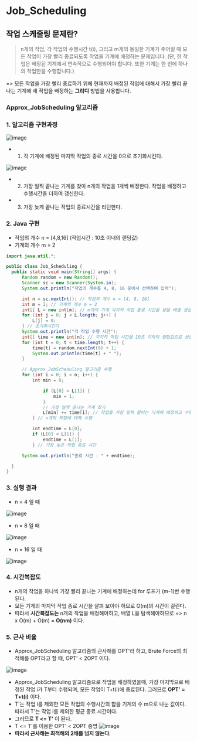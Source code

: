 # Job_Scheduling

## 작업 스케줄링 문제란?
  > n개의 작업, 각 작업의 수행시간 t(i), 그리고 m개의 동일한 기계가 주어질 때 모든 작업이 가장 빨리 종료되도록 작업을 기계에 배정하는 문제입니다. (단, 한 작업은 배정된 기계에서 연속적으로 수행되어야 합니다. 또한 기계는 한 번에 하나의 작업만을 수행합니다.)

  => 모든 작업을 가장 빨리 종료하기 위헤 현재까지 배정된 작업에 대해서 가장 빨리 끝나는 기계에 새 작업을 배정하는 **그리디** 방법을 사용합니다.
  
### Approx_JobScheduling 알고리즘


### 1. 알고리즘 구현과정
  ![image](https://user-images.githubusercontent.com/80517119/118930557-db3b9680-b980-11eb-995d-1ddd0ca76042.png)


  - 1. 각 기계에 배정된 마지막 작업의 종료 시간을 0으로 초기화시킨다.


  ![image](https://user-images.githubusercontent.com/80517119/118930817-2eade480-b981-11eb-9d2b-76eceb3e0680.png)



  - 2. 가장 일찍 끝나는 기계를 찾아 n개의 작업을 1개씩 배정한다. 작업을 배정하고 수행시간을 더하여 갱신한다.

  - 3. 가장 늦게 끝나는 작업의 종료시간을 리턴한다.


### 2. Java 구현
  - 작업의 개수 n = [4,8,16] (작업시간 : 10초 이내의 랜덤값)
  - 기계의 개수 m = 2 
  ``` java
  import java.util.*;

public class Job_Scheduling {
    public static void main(String[] args) {
        Random random = new Random();
        Scanner sc = new Scanner(System.in);
        System.out.println("작업의 개수를 4, 8, 16 중에서 선택하여 입력");

        int n = sc.nextInt(); // 작업의 개수 n = [4, 8, 16]
        int m = 2; // 기계의 개수 m = 2
        int[] L = new int[m]; // m개의 기계 각각의 작업 종료 시간을 넣을 배열 생성
        for (int j = 0; j < L.length; j++) {
            L[j] = 0;
        } // 초기화시킨다
        System.out.println("각 작업 수행 시간");
        int[] time = new int[n]; // 각각의 작업 시간을 10초 이하의 랜덤값으로 생성
        for (int t = 0; t < time.length; t++) {
            time[t] = random.nextInt(9) + 1;
            System.out.println(time[t] + " ");
        }

        // Approx_JobScheduling 알고리즘 수행
        for (int i = 0; i < n; i++) {
            int min = 0;

                if (L[0] > L[1]) {
                    min = 1;
                }
                // 가장 일찍 끝나는 기계 찾기
                L[min] += time[i]; // 작업을 가장 일찍 끝아는 기계에 배정하고 수행시간을 더하여 갱신
            } // n개의 작업에 대해 수행

            int endtime = L[0];
            if (L[0] < L[1]) {
                endtime = L[1];
            } // 가장 늦은 작업 종료 시간

        System.out.println("종료 시간 : " + endtime);

    }
}
```
### 3. 실행 결과
 - n = 4 일 때


![image](https://user-images.githubusercontent.com/80517119/118950860-89513b80-b995-11eb-994a-12b06c7e72ca.png)


 - n = 8 일 때


![image](https://user-images.githubusercontent.com/80517119/118950951-a38b1980-b995-11eb-9f03-e85ab89d889c.png)


 - n = 16 일 때


![image](https://user-images.githubusercontent.com/80517119/118951069-bbfb3400-b995-11eb-8b85-5a515c270f71.png)


### 4. 시간복잡도
  - n개의 작업을 하나씩 가장 빨리 끝나는 기계에 배정하는데 for 루프가 (m-1)번 수행된다.
  - 모든 기계의 마지막 작업 종료 시간을 살펴 보아야 하므로 O(m)의 시간이 걸린다.
  - 따라서 **시간복잡도는**
    n개의 작업을 배정해야하고, 배열 L을 탐색해야하므로
    => n x O(m) + O(m) = **O(nm)** 이다.
    
 ### 5. 근사 비율
   - Approx_JobScheduling 알고리즘의 근사해를 OPT'라 하고, Brute Force의 최적해를 OPT라고 할 때, OPT' < 2OPT 이다.
  
  
  ![image](https://user-images.githubusercontent.com/80517119/118932454-06bf8080-b983-11eb-8dcc-b797e7f49db6.png)
  
  
  - Approx_JobScheduling 알고리즘으로 작업을 배정하였을때, 가장 마지막으로 배정된 작업 i가 T부터 수행되며, 모든 작업이 T+t(i)에 종료된다. 그러므로 **OPT' = T+t(i)** 이다.
  - T'는 작업 i를 제외한 모든 작업의 수행시간의 합을 기계의 수 m으로 나눈 값이다. 따라서 T'는 작업 i를 제외한 평균 종료 시간이다.
  - 그러므로 **T <= T'** 이 된다.
  - T <= T'를 이용한 OPT' < 2OPT 증명
  ![image](https://user-images.githubusercontent.com/80517119/118933100-c4e30a00-b983-11eb-9df3-f4e2b46a99a8.png)
  - **따라서 근사해는 최적해의 2배를 넘지 않는다**.
    
    
    
    
